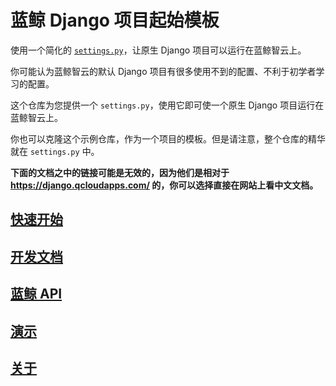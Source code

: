 # 蓝鲸 Django 项目起始模板

使用一个简化的 [`settings.py`](../settings.py)，让原生 Django 项目可以运行在蓝鲸智云上。

你可能认为蓝鲸智云的默认 Django 项目有很多使用不到的配置、不利于初学者学习的配置。

这个仓库为您提供一个 `settings.py`，使用它即可使一个原生 Django 项目运行在蓝鲸智云上。

你也可以克隆这个示例仓库，作为一个项目的模板。但是请注意，整个仓库的精华就在 `settings.py` 中。

**下面的文档之中的链接可能是无效的，因为他们是相对于 <https://django.qcloudapps.com/> 的，你可以选择直接在网站上看中文文档。**

## [快速开始](getting-started.md)

## [开发文档](docs.md)

## [蓝鲸 API](blueking_api.md)

## [演示](demos.md)

## [关于](about.md)

